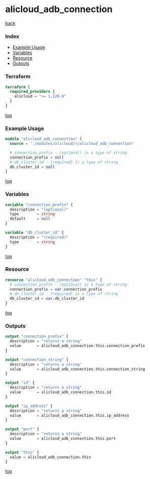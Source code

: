 # alicloud_adb_connection

[back](../alicloud.md)

### Index

- [Example Usage](#example-usage)
- [Variables](#variables)
- [Resource](#resource)
- [Outputs](#outputs)

### Terraform

```terraform
terraform {
  required_providers {
    alicloud = ">= 1.120.0"
  }
}
```

[top](#index)

### Example Usage

```terraform
module "alicloud_adb_connection" {
  source = "./modules/alicloud/r/alicloud_adb_connection"

  # connection_prefix - (optional) is a type of string
  connection_prefix = null
  # db_cluster_id - (required) is a type of string
  db_cluster_id = null
}
```

[top](#index)

### Variables

```terraform
variable "connection_prefix" {
  description = "(optional)"
  type        = string
  default     = null
}

variable "db_cluster_id" {
  description = "(required)"
  type        = string
}
```

[top](#index)

### Resource

```terraform
resource "alicloud_adb_connection" "this" {
  # connection_prefix - (optional) is a type of string
  connection_prefix = var.connection_prefix
  # db_cluster_id - (required) is a type of string
  db_cluster_id = var.db_cluster_id
}
```

[top](#index)

### Outputs

```terraform
output "connection_prefix" {
  description = "returns a string"
  value       = alicloud_adb_connection.this.connection_prefix
}

output "connection_string" {
  description = "returns a string"
  value       = alicloud_adb_connection.this.connection_string
}

output "id" {
  description = "returns a string"
  value       = alicloud_adb_connection.this.id
}

output "ip_address" {
  description = "returns a string"
  value       = alicloud_adb_connection.this.ip_address
}

output "port" {
  description = "returns a string"
  value       = alicloud_adb_connection.this.port
}

output "this" {
  value = alicloud_adb_connection.this
}
```

[top](#index)